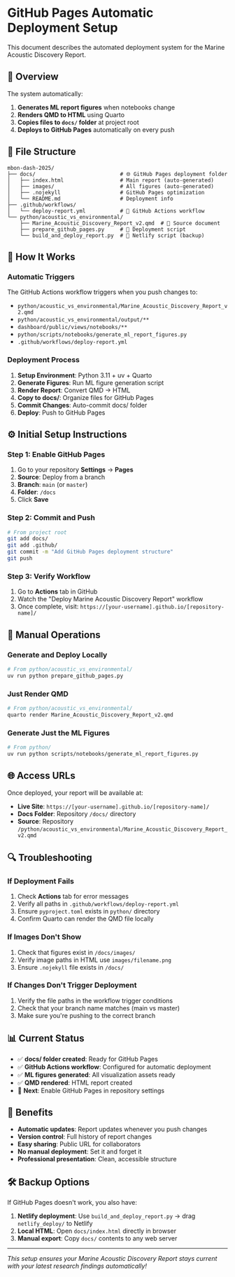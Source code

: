 # GitHub Pages Automatic Deployment Setup

This document describes the automated deployment system for the Marine Acoustic Discovery Report.

## 🎯 Overview

The system automatically:
1. **Generates ML report figures** when notebooks change
2. **Renders QMD to HTML** using Quarto
3. **Copies files to `docs/` folder** at project root
4. **Deploys to GitHub Pages** automatically on every push

## 📁 File Structure

```
mbon-dash-2025/
├── docs/                           # 🌐 GitHub Pages deployment folder
│   ├── index.html                  # Main report (auto-generated)
│   ├── images/                     # All figures (auto-generated)
│   ├── .nojekyll                   # GitHub Pages optimization
│   └── README.md                   # Deployment info
├── .github/workflows/
│   └── deploy-report.yml           # 🤖 GitHub Actions workflow
└── python/acoustic_vs_environmental/
    ├── Marine_Acoustic_Discovery_Report_v2.qmd  # 📝 Source document
    ├── prepare_github_pages.py     # 🔧 Deployment script
    └── build_and_deploy_report.py  # 🔧 Netlify script (backup)
```

## 🚀 How It Works

### Automatic Triggers
The GitHub Actions workflow triggers when you push changes to:
- `python/acoustic_vs_environmental/Marine_Acoustic_Discovery_Report_v2.qmd`
- `python/acoustic_vs_environmental/output/**`
- `dashboard/public/views/notebooks/**`
- `python/scripts/notebooks/generate_ml_report_figures.py`
- `.github/workflows/deploy-report.yml`

### Deployment Process
1. **Setup Environment**: Python 3.11 + uv + Quarto
2. **Generate Figures**: Run ML figure generation script
3. **Render Report**: Convert QMD → HTML
4. **Copy to docs/**: Organize files for GitHub Pages
5. **Commit Changes**: Auto-commit docs/ folder
6. **Deploy**: Push to GitHub Pages

## ⚙️ Initial Setup Instructions

### Step 1: Enable GitHub Pages
1. Go to your repository **Settings** → **Pages**
2. **Source**: Deploy from a branch
3. **Branch**: `main` (or `master`)
4. **Folder**: `/docs`
5. Click **Save**

### Step 2: Commit and Push
```bash
# From project root
git add docs/
git add .github/
git commit -m "Add GitHub Pages deployment structure"
git push
```

### Step 3: Verify Workflow
1. Go to **Actions** tab in GitHub
2. Watch the "Deploy Marine Acoustic Discovery Report" workflow
3. Once complete, visit: `https://[your-username].github.io/[repository-name]/`

## 🔧 Manual Operations

### Generate and Deploy Locally
```bash
# From python/acoustic_vs_environmental/
uv run python prepare_github_pages.py
```

### Just Render QMD
```bash
# From python/acoustic_vs_environmental/
quarto render Marine_Acoustic_Discovery_Report_v2.qmd
```

### Generate Just the ML Figures
```bash
# From python/
uv run python scripts/notebooks/generate_ml_report_figures.py
```

## 🌐 Access URLs

Once deployed, your report will be available at:
- **Live Site**: `https://[your-username].github.io/[repository-name]/`
- **Docs Folder**: Repository `/docs/` directory
- **Source**: Repository `/python/acoustic_vs_environmental/Marine_Acoustic_Discovery_Report_v2.qmd`

## 🔍 Troubleshooting

### If Deployment Fails
1. Check **Actions** tab for error messages
2. Verify all paths in `.github/workflows/deploy-report.yml`
3. Ensure `pyproject.toml` exists in `python/` directory
4. Confirm Quarto can render the QMD file locally

### If Images Don't Show
1. Check that figures exist in `/docs/images/`
2. Verify image paths in HTML use `images/filename.png`
3. Ensure `.nojekyll` file exists in `/docs/`

### If Changes Don't Trigger Deployment
1. Verify the file paths in the workflow trigger conditions
2. Check that your branch name matches (main vs master)
3. Make sure you're pushing to the correct branch

## 📊 Current Status

- ✅ **docs/ folder created**: Ready for GitHub Pages
- ✅ **GitHub Actions workflow**: Configured for automatic deployment
- ✅ **ML figures generated**: All visualization assets ready
- ✅ **QMD rendered**: HTML report created
- 🔄 **Next**: Enable GitHub Pages in repository settings

## 🎉 Benefits

- **Automatic updates**: Report updates whenever you push changes
- **Version control**: Full history of report changes
- **Easy sharing**: Public URL for collaborators
- **No manual deployment**: Set it and forget it
- **Professional presentation**: Clean, accessible structure

## 🛠️ Backup Options

If GitHub Pages doesn't work, you also have:
1. **Netlify deployment**: Use `build_and_deploy_report.py` → drag `netlify_deploy/` to Netlify
2. **Local HTML**: Open `docs/index.html` directly in browser
3. **Manual export**: Copy `docs/` contents to any web server

---

*This setup ensures your Marine Acoustic Discovery Report stays current with your latest research findings automatically!*